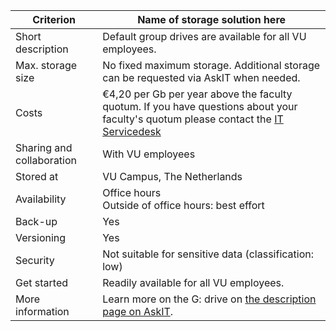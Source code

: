 |Criterion|Name of storage solution here|
|---|---|
|Short description|Default group drives are available for all VU employees.|
|Max. storage size|No fixed maximum storage. Additional storage can be requested via AskIT when needed.|
|Costs|€4,20 per Gb per year above the faculty quotum. If you have questions about your faculty's quotum please contact the [IT Servicedesk](servicedesk.it@vu.nl)|
|Sharing and collaboration|With VU employees|
|Stored at|VU Campus, The Netherlands|
|Availability|Office hours<br>Outside of office hours: best effort|
|Back-up|Yes|
|Versioning|Yes|
|Security|Not suitable for sensitive data (classification: low)|
|Get started|Readily available for all VU employees.|
|More information|Learn more on the G: drive on [the description page on AskIT](https://askit.vu.nl/tas/public/ssp/content/detail/service?unid=8aa3b428a00744f98028d2334b802f86&from=a72088fa-d83b-40f5-ae00-d184eed8770f&decorate=false).|
